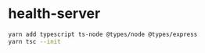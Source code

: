 # health-server

```bash
yarn add typescript ts-node @types/node @types/express
yarn tsc --init
```
